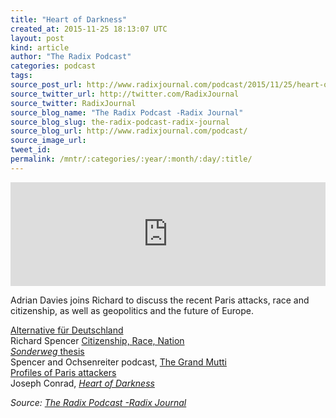 ```yaml
---
title: "Heart of Darkness"
created_at: 2015-11-25 18:13:07 UTC
layout: post
kind: article
author: "The Radix Podcast"
categories: podcast
tags: 
source_post_url: http://www.radixjournal.com/podcast/2015/11/25/heart-of-darkness
source_twitter_url: http://twitter.com/RadixJournal
source_twitter: RadixJournal
source_blog_name: "The Radix Podcast -Radix Journal"
source_blog_slug: the-radix-podcast-radix-journal
source_blog_url: http://www.radixjournal.com/podcast/
source_image_url: 
tweet_id:
permalink: /mntr/:categories/:year/:month/:day/:title/
---
```

<iframe scrolling="no" src="https://w.soundcloud.com/player/?url=https%3A//api.soundcloud.com/tracks/234592946&amp;color=ff5500&amp;auto_play=false&amp;hide_related=false&amp;show_comments=true&amp;show_user=true&amp;show_reposts=false" width="100%" frameborder="no" height="166"></iframe><p>Adrian Davies joins Richard to discuss the recent Paris attacks, race and citizenship, as well as geopolitics and the future of Europe.   </p>

<p><a href="https://en.wikipedia.org/wiki/Alternative_for_Germany">Alternative für Deutschland</a> <br>
Richard Spencer <a href="http://www.radixjournal.com/blog/2015/11/18/citizenship-race-nation">Citizenship, Race, Nation</a> <br>
<a href="https://en.wikipedia.org/wiki/Sonderweg"><em>Sonderweg</em> thesis</a> <br>
Spencer and Ochsenreiter podcast, <a href="http://www.radixjournal.com/podcast/2015/9/12/the-worlds-mutti">The Grand Mutti</a> <br>
<a href="http://www.telegraph.co.uk/news/worldnews/europe/france/11996120/Paris-attack-what-we-know-about-the-suspects.html">Profiles of Paris attackers</a> <br>
Joseph Conrad, <em><a href="http://www.amazon.com/exec/obidos/ASIN/0486264645/washisummipub-20">Heart of Darkness</a></em>    </p><div class="">
    <i>Source: <a href="http://www.radixjournal.com/podcast/">The Radix Podcast -Radix Journal</a></i>
</div>
